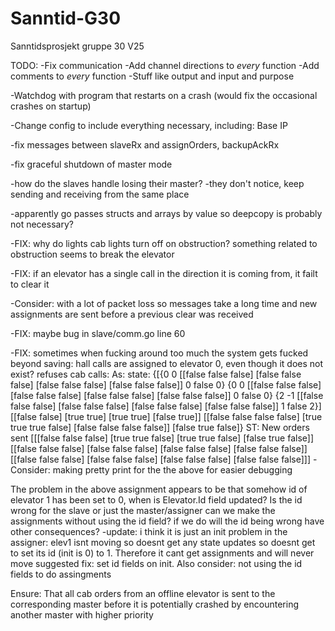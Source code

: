 # Sanntid-G30
Sanntidsprosjekt gruppe 30 V25

TODO:
-Fix communication
-Add channel directions to *every* function
-Add comments to *every* function
    -Stuff like output and input and purpose

-Watchdog with program that restarts on a crash (would fix the occasional crashes on startup)

-Change config to include everything necessary, including: Base IP

-fix messages between slaveRx and assignOrders, backupAckRx

-fix graceful shutdown of master mode

-how do the slaves handle losing their master?
    -they don't notice, keep sending and receiving from the same place

-apparently go passes structs and arrays by value so deepcopy is probably not necessary?

-FIX: why do lights cab lights turn off on obstruction? something related to obstruction seems to break the elevator

-FIX: if an elevator has a single call in the direction it is coming from, it failt to clear it

-Consider: with a lot of packet loss so messages take a long time and new assignments are sent before a previous clear was received

-FIX: maybe bug in slave/comm.go line 60 

-FIX: sometimes when fucking around too much the system gets fucked beyond saving: hall calls are assigned to elevator 0, even though it does not exist? refuses cab calls:
As: state: {[{0 0 [[false false false] [false false false] [false false false] [false false false]] 0 false 0} {0 0 [[false false false] [false false false] [false false false] [false false false]] 0 false 0} {2 -1 [[false false false] [false false false] [false false false] [false false false]] 1 false 2}]  [[false false] [true true] [true true] [false true]] [[false false false false] [true true true false] [false false false false]] [false true false]}
ST: New orders sent
[[[false false false] [true true false] [true true false] [false true false]] [[false false false] [false false false] [false false false] [false false false]] [[false false false] [false false false] [false false false] [false false false]]]
-Consider: making pretty print for the the above for easier debugging

The problem in the above assignment appears to be that somehow id of elevator 1 has been set to 0, when is Elevator.Id field updated? Is the id wrong for the slave or just the master/assigner
can we make the assignments without using the id field? if we do will the id being wrong have other consequences?
-update: i think it is just an init problem in the assigner: elev1 isnt moving so doesnt get any state updates so doesnt get to set its id (init is 0) to 1. Therefore it cant get assignments and will never move
suggested fix: set id fields on init. 
Also consider: not using the id fields to do assingments

Ensure: That all cab orders from an offline elevator is sent to the corresponding master before it is potentially crashed by encountering another master with higher priority
